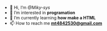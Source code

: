 - 👋 Hi, I’m <em>@Miky-sys</em>
- 👀 I’m interested in <strong>programation</strong>
- 🌱 I’m currently learning <strong> how make a HTML</strong>
- 📫 How to reach me <strong>mt4842530@gmail.com</strong>

<!---
Miky-sys/Miky-sys is a ✨ special ✨ repository because its `README.md` (this file) appears on your GitHub profile.
You can click the Preview link to take a look at your changes.
--->
